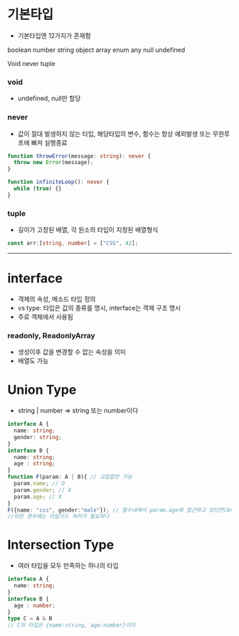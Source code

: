 # 기본타입
- 기본타입엔 12가지가 존재함

boolean
number
string
object
array
enum
any
null
undefined

Void
never
tuple

### void
- undefined, null만 할당

### never
- 값이 절대 발생하지 않는 타입, 해당타입의 변수, 함수는 항상 예외발생 또는 무한루프에 빠져 실행종료

```ts
function throwError(message: string): never {
  throw new Error(message);
}

function infiniteLoop(): never {
  while (true) {}
}
```

### tuple
- 길이가 고정된 배열, 각 원소의 타입이 지정된 배열형식
```ts
const arr:[string, number] = ["CSS", 42];
```

---

# interface
- 객체의 속성, 메소드 타입 정의
- vs type: 타입은 값의 종류를 명시, interface는 객체 구조 명시
- 주로 객체에서 사용됨

### readonly, ReadonlyArray<T>
- 생성이후 값을 변경할 수 없는 속성을 의미
- 배열도 가능


# Union Type
- string | number => string 또는 number이다
```ts
interface A {
  name: string;
  gender: string;
}
interface B {
  name: string;
  age : string;
}
function F(param: A | B){ // 교집합만 가능
  param.name; // O
  param.gender; // X
  param.age; // X
}
F({name: "css", gender:"male"}); // 함수내에서 param.age에 접근하고 있다면(A타입이외의 것을 사용한다면) 타입에러 발생
//이런 경우에는 타입가드 처리가 필요하다
```

# Intersection Type
- 여러 타입을 모두 만족하는 하나의 타입
```ts
interface A {
  name: string;
}
interface B {
  age : number;
}
type C = A & B
// C의 타입은 {name:string, age:number}이다
```


